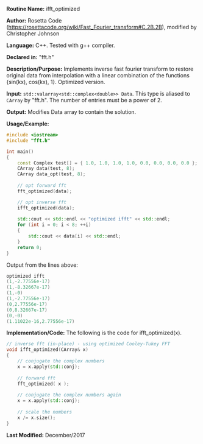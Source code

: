 **Routine Name:** ifft_optimized

**Author:** Rosetta Code (https://rosettacode.org/wiki/Fast_Fourier_transform#C.2B.2B), modified by Christopher Johnson

**Language:** C++. Tested with g++ compiler.

**Declared in:** "fft.h"

**Description/Purpose:** Implements inverse fast fourier transform to restore original data from interpolation with a linear combination of the functions {sin(kx), cos(kx), 1}. Optimized version.

**Input:** `std::valarray<std::complex<double>> Data`. This type is aliased to `CArray` by "fft.h". The number of entries must be a power of 2.

**Output:**
Modifies Data array to contain the solution.

**Usage/Example:**

```C++
#include <iostream>
#include "fft.h"

int main()
{
    const Complex test[] = { 1.0, 1.0, 1.0, 1.0, 0.0, 0.0, 0.0, 0.0 };
    CArray data(test, 8);
    CArray data_opt(test, 8);
 
    // opt forward fft
    fft_optimized(data);

    // opt inverse fft
    ifft_optimized(data);
 
    std::cout << std::endl << "optimized ifft" << std::endl;
    for (int i = 0; i < 8; ++i)
    {
        std::cout << data[i] << std::endl;
    }
    return 0;
}
```
Output from the lines above:
```c++
optimized ifft
(1,-2.77556e-17)
(1,-8.32667e-17)
(1,-0)
(1,-2.77556e-17)
(0,2.77556e-17)
(0,8.32667e-17)
(0,-0)
(1.11022e-16,2.77556e-17)
```


**Implementation/Code:** The following is the code for ifft_optimized(x).
```c++
// inverse fft (in-place) - using optimized Cooley-Tukey FFT
void ifft_optimized(CArray& x)
{
    // conjugate the complex numbers
    x = x.apply(std::conj);
 
    // forward fft
    fft_optimized( x );
 
    // conjugate the complex numbers again
    x = x.apply(std::conj);
 
    // scale the numbers
    x /= x.size();
}
```
**Last Modified:** December/2017
